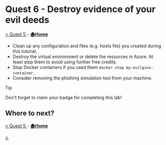 # Quest 6 - Destroy evidence of your evil deeds

[< Quest 5 ](quest5.md) - **[🏠Home](../README.md)**

* Clean up any configuration and files (e.g. hosts file) you created during this tutorial.
* Destroy the virtual environment or delete the resources in Azure. At least stop them to avoid using further free credits.
* Stop Docker containers if you used them `docker stop my-evilginx-container`.
* Consider removing the phishing simulation tool from your machine.

> [!TIP]
> Don't forget to claim your badge for completing this lab!

## Where to next?

[< Quest 5 ](quest5.md) - **[🏠Home](../README.md)**

[🔝](#)
